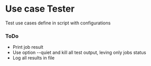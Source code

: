 # Use case Tester

Test use cases define in script with configurations

### ToDo
 - Print job result
 - Use option --quiet and kill all test output, leving only jobs status
 - Log all results in file